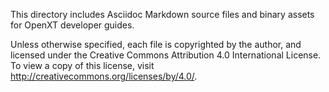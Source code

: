 This directory includes Asciidoc Markdown source files and binary assets for OpenXT developer guides.

Unless otherwise specified, each file is copyrighted by the author, and licensed under the Creative Commons Attribution 4.0 International License. To view a copy of this license, visit http://creativecommons.org/licenses/by/4.0/.